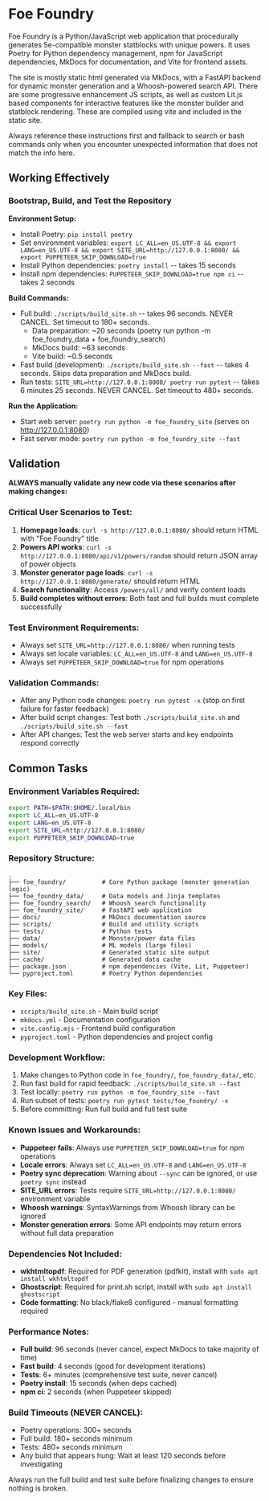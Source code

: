 # Foe Foundry

Foe Foundry is a Python/JavaScript web application that procedurally generates 5e-compatible monster statblocks with unique powers. It uses Poetry for Python dependency management, npm for JavaScript dependencies, MkDocs for documentation, and Vite for frontend assets.

The site is mostly static html generated via MkDocs, with a FastAPI backend for dynamic monster generation and a Whoosh-powered search API. There are some progressive enhancement JS scripts, as well as custom Lit.js based components for interactive features like the monster builder and statblock rendering. These are compiled using vite and included in the static site.

Always reference these instructions first and fallback to search or bash commands only when you encounter unexpected information that does not match the info here.

## Working Effectively

### Bootstrap, Build, and Test the Repository

**Environment Setup:**
- Install Poetry: `pip install poetry`
- Set environment variables: `export LC_ALL=en_US.UTF-8 && export LANG=en_US.UTF-8 && export SITE_URL=http://127.0.0.1:8080/ && export PUPPETEER_SKIP_DOWNLOAD=true`
- Install Python dependencies: `poetry install` -- takes 15 seconds
- Install npm dependencies: `PUPPETEER_SKIP_DOWNLOAD=true npm ci` -- takes 2 seconds

**Build Commands:**
- Full build: `./scripts/build_site.sh` -- takes 96 seconds. NEVER CANCEL. Set timeout to 180+ seconds.
  - Data preparation: ~20 seconds (poetry run python -m foe_foundry_data + foe_foundry_search)
  - MkDocs build: ~63 seconds
  - Vite build: ~0.5 seconds
- Fast build (development): `./scripts/build_site.sh --fast` -- takes 4 seconds. Skips data preparation and MkDocs build.
- Run tests: `SITE_URL=http://127.0.0.1:8080/ poetry run pytest` -- takes 6 minutes 25 seconds. NEVER CANCEL. Set timeout to 480+ seconds.

**Run the Application:**
- Start web server: `poetry run python -m foe_foundry_site` (serves on http://127.0.0.1:8080)
- Fast server mode: `poetry run python -m foe_foundry_site --fast`

## Validation

**ALWAYS manually validate any new code via these scenarios after making changes:**

### Critical User Scenarios to Test:
1. **Homepage loads**: `curl -s http://127.0.0.1:8080/` should return HTML with "Foe Foundry" title
2. **Powers API works**: `curl -s http://127.0.0.1:8080/api/v1/powers/random` should return JSON array of power objects
3. **Monster generator page loads**: `curl -s http://127.0.0.1:8080/generate/` should return HTML
4. **Search functionality**: Access `/powers/all/` and verify content loads
5. **Build completes without errors**: Both fast and full builds must complete successfully

### Test Environment Requirements:
- Always set `SITE_URL=http://127.0.0.1:8080/` when running tests
- Always set locale variables: `LC_ALL=en_US.UTF-8` and `LANG=en_US.UTF-8`
- Always set `PUPPETEER_SKIP_DOWNLOAD=true` for npm operations

### Validation Commands:
- After any Python code changes: `poetry run pytest -x` (stop on first failure for faster feedback)
- After build script changes: Test both `./scripts/build_site.sh` and `./scripts/build_site.sh --fast`
- After API changes: Test the web server starts and key endpoints respond correctly

## Common Tasks

### Environment Variables Required:
```bash
export PATH=$PATH:$HOME/.local/bin
export LC_ALL=en_US.UTF-8
export LANG=en_US.UTF-8
export SITE_URL=http://127.0.0.1:8080/
export PUPPETEER_SKIP_DOWNLOAD=true
```

### Repository Structure:
```
.
├── foe_foundry/          # Core Python package (monster generation logic)
├── foe_foundry_data/     # Data models and Jinja templates
├── foe_foundry_search/   # Whoosh search functionality
├── foe_foundry_site/     # FastAPI web application
├── docs/                 # MkDocs documentation source
├── scripts/              # Build and utility scripts
├── tests/                # Python tests
├── data/                 # Monster/power data files
├── models/               # ML models (large files)
├── site/                 # Generated static site output
├── cache/                # Generated data cache
├── package.json          # npm dependencies (Vite, Lit, Puppeteer)
└── pyproject.toml        # Poetry Python dependencies
```

### Key Files:
- `scripts/build_site.sh` - Main build script
- `mkdocs.yml` - Documentation configuration
- `vite.config.mjs` - Frontend build configuration
- `pyproject.toml` - Python dependencies and project config

### Development Workflow:
1. Make changes to Python code in `foe_foundry/`, `foe_foundry_data/`, etc.
2. Run fast build for rapid feedback: `./scripts/build_site.sh --fast`
3. Test locally: `poetry run python -m foe_foundry_site --fast`
4. Run subset of tests: `poetry run pytest tests/foe_foundry/ -x`
5. Before committing: Run full build and full test suite

### Known Issues and Workarounds:
- **Puppeteer fails**: Always use `PUPPETEER_SKIP_DOWNLOAD=true` for npm operations
- **Locale errors**: Always set `LC_ALL=en_US.UTF-8` and `LANG=en_US.UTF-8`
- **Poetry sync deprecation**: Warning about `--sync` can be ignored, or use `poetry sync` instead
- **SITE_URL errors**: Tests require `SITE_URL=http://127.0.0.1:8080/` environment variable
- **Whoosh warnings**: SyntaxWarnings from Whoosh library can be ignored
- **Monster generation errors**: Some API endpoints may return errors without full data preparation

### Dependencies Not Included:
- **wkhtmltopdf**: Required for PDF generation (pdfkit), install with `sudo apt install wkhtmltopdf`
- **Ghostscript**: Required for print.sh script, install with `sudo apt install ghostscript`
- **Code formatting**: No black/flake8 configured - manual formatting required

### Performance Notes:
- **Full build**: 96 seconds (never cancel, expect MkDocs to take majority of time)
- **Fast build**: 4 seconds (good for development iterations)
- **Tests**: 6+ minutes (comprehensive test suite, never cancel)
- **Poetry install**: 15 seconds (when deps cached)
- **npm ci**: 2 seconds (when Puppeteer skipped)

### Build Timeouts (NEVER CANCEL):
- Poetry operations: 300+ seconds
- Full build: 180+ seconds minimum
- Tests: 480+ seconds minimum
- Any build that appears hung: Wait at least 120 seconds before investigating

Always run the full build and test suite before finalizing changes to ensure nothing is broken.